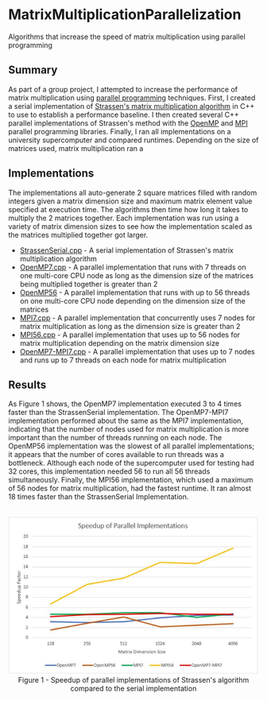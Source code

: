 # MatrixMultiplicationParallelization
Algorithms that increase the speed of matrix multiplication using parallel programming

## Summary
As part of a group project, I attempted to increase the performance of matrix multiplication using [parallel programming](https://en.wikipedia.org/wiki/Parallel_computing) techniques. First, I created a serial implementation of [Strassen's matrix multiplication algorithm](https://iq.opengenus.org/strassens-matrix-multiplication-algorithm/) in C++ to use to establish a performance baseline. I then created several C++ parallel implementations of Strassen's method with the [OpenMP](https://en.wikipedia.org/wiki/OpenMP) and [MPI](https://en.wikipedia.org/wiki/Message_Passing_Interface) parallel programming libraries. Finally, I ran all implementations on a university supercomputer and compared runtimes. Depending on the size of matrices used, matrix multiplication ran a

## Implementations
The implementations all auto-generate 2 square matrices filled with random integers given a matrix dimension size and maximum matrix element value specified at execution time. The algorithms then time how long it takes to multiply the 2 matrices together. Each implementation was run using a variety of matrix dimension sizes to see how the implementation scaled as the matrices multiplied together got larger.

* [StrassenSerial.cpp](StrassenSerial.cpp) - A serial implementation of Strassen's matrix multiplication algorithm
* [OpenMP7.cpp](OpenMP7.cpp) - A parallel implementation that runs with 7 threads on one multi-core CPU node as long as the dimension size of the matrices being multiplied together is greater than 2
* [OpenMP56](OpenMP56.cpp) - A parallel implementation that runs with up to 56 threads on one multi-core CPU node depending on the dimension size of the matrices
* [MPI7.cpp](MPI7.cpp) - A parallel implementation that concurrently uses 7 nodes for matrix multiplication as long as the dimension size is greater than 2 
* [MPI56.cpp](MPI56.cpp) - A parallel implementation that uses up to 56 nodes for matrix multiplication depending on the matrix dimension size
* [OpenMP7-MPI7.cpp](OpenMP7-MPI7.cpp) - A parallel implementation that uses up to 7 nodes and runs up to 7 threads on each node for matrix multiplication

## Results
As Figure 1 shows, the OpenMP7 implementation executed 3 to 4 times faster than the StrassenSerial implementation. The OpenMP7-MPI7 implementation performed about the same as the MPI7 implementation, indicating that the number of nodes used for matrix multiplication is more important than the number of threads running on each node. The OpenMP56 implementation was the slowest of all parallel implementations; it appears that the number of cores available to run threads was a bottleneck. Although each node of the supercomputer used for testing had 32 cores, this implementation needed 56 to run all 56 threads simultaneously. Finally, the MPI56 implementation, which used a maximum of 56 nodes for matrix multiplication, had the fastest runtime. It ran almost 18 times faster than the StrassenSerial Implementation.

<p align="center">
  <br>
  <img src="ImplementationSpeedups.JPG" alt="Speedup of Parallel Implementations">
  <br>
  Figure 1 - Speedup of parallel implementations of Strassen's algorithm compared to the serial implementation
</p>
